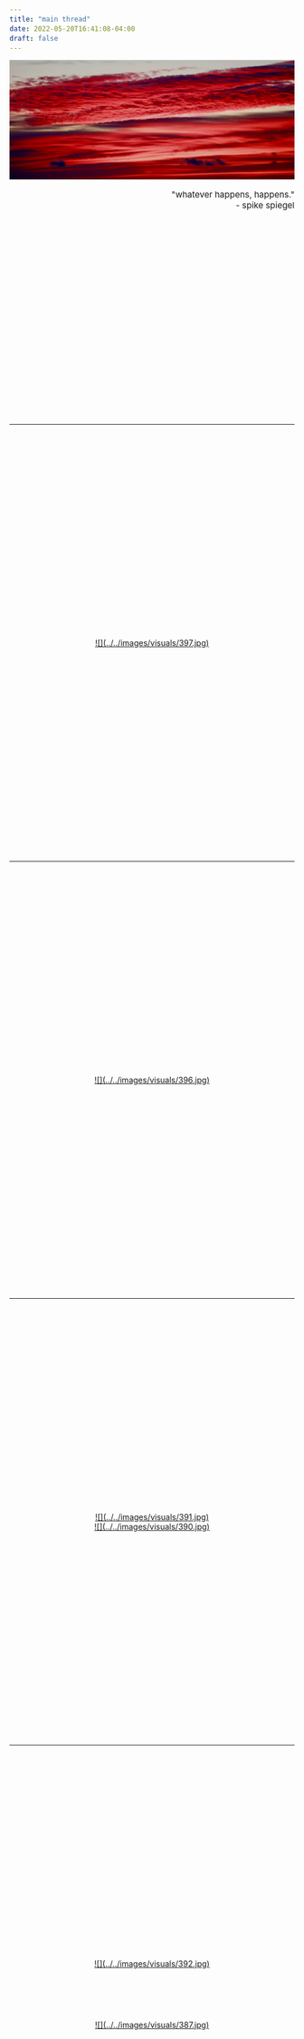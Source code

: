 ```yaml
---
title: "main thread"
date: 2022-05-20T16:41:08-04:00
draft: false
---
```


![](../../images/whh2.jpg)

<div style='font-size: 15px' align='right'>
    "whatever happens, happens."<br>
	 - spike spiegel
</div>
<a id="menu"></a>

<!--more-->

<img vspace="180">

---
<!-- m2c -->
<img vspace="180">
<div align='center'><div style='width:100%;'>
    <a href="#" data-featherlight="../../images/visuals/397.jpg">
        ![](../../images/visuals/397.jpg)</a>
</div></div>
<img vspace="180">

---
<!-- night -->
<img vspace="180">
<div align='center'><div style='width:80%;'>
    <a href="#" data-featherlight="../../images/visuals/396.jpg">
        ![](../../images/visuals/396.jpg)</a>
</div></div>
<img vspace="180">

---
<!-- ps -->
<img vspace="180">
<div align='center'><div style='width:55%;'>
    <a href="#" data-featherlight="../../images/visuals/391.jpg">
        ![](../../images/visuals/391.jpg)</a>
</div></div>
<div align='center'><div style='width:55%;'>
    <a href="#" data-featherlight="../../images/visuals/390.jpg">
        ![](../../images/visuals/390.jpg)</a>
</div></div>
<img vspace="180">

---
<!-- statue -->
<img vspace="180">
<div align='center'><div style='width:60%;'>
    <a href="#" data-featherlight="../../images/visuals/392.jpg">
        ![](../../images/visuals/392.jpg)</a>
</div></div>
<img vspace="44">
<div align='center'><div style='width:90%;'>
    <a href="#" data-featherlight="../../images/visuals/387.jpg">
        ![](../../images/visuals/387.jpg)</a>
</div></div>
<img vspace="180">

---
<!-- vg -->
<img vspace="180">
<div align='center'><div style='width:60%;'>
    <a href="#" data-featherlight="../../images/visuals/388.jpg">
        ![](../../images/visuals/388.jpg)</a>
</div></div>
<img vspace="180">

---
<!-- harvard -->
<img vspace="180">
<div align='left'><div style='width:50%;'>
    <a href="#" data-featherlight="../../images/visuals/382.jpg">
        ![](../../images/visuals/382.jpg)</a>
</div></div>
<img vspace="44">
<div align='center'><div style='width:70%;'>
    <a href="#" data-featherlight="../../images/visuals/386.jpg">
        ![](../../images/visuals/386.jpg)</a>
</div></div>
<img vspace="44">
<div align='right'><div style='width:50%;'>
    <a href="#" data-featherlight="../../images/visuals/389.jpg">
        ![](../../images/visuals/389.jpg)</a>
</div></div>
<img vspace="180">

---
<!-- fall -->
<img vspace="180">
<div align='center'><div style='width:80%;'>
    <a href="#" data-featherlight="../../images/visuals/374.jpg">
        ![](../../images/visuals/374.jpg)</a>
</div></div>
<img vspace="180">

---
<!-- seaport -->
<img vspace="180">
<div align='left'><div style='width:70%;'>
    <a href="#" data-featherlight="../../images/visuals/330.jpg">
        ![](../../images/visuals/330_min.jpg)</a>
</div></div>
<img vspace="44">
<div align='right'><div style='width:60%;'>
    <a href="#" data-featherlight="../../images/visuals/332.jpg">
        ![](../../images/visuals/332_min.jpg)</a>
</div></div>
<img vspace="44">
<div align='center'><div style='width:70%;'>
    <a href="#" data-featherlight="../../images/visuals/333.jpg">
        ![](../../images/visuals/333_min.jpg)</a>
</div></div>
<img vspace="180">

---
<!-- plaza -->
<img vspace="180">
<div align='right'><div style='width:70%;'>
    <a href="#" data-featherlight="../../images/visuals/327.jpg">
        ![](../../images/visuals/327_min.jpg)</a>
</div></div>
<img vspace="44">
<div align='center'><div style='width:70%;'>
    <a href="#" data-featherlight="../../images/visuals/326.jpg">
        ![](../../images/visuals/326_min.jpg)</a>
</div></div>
<img vspace="44">
<div align='left'><div style='width:70%;'>
    <a href="#" data-featherlight="../../images/visuals/329.jpg">
        ![](../../images/visuals/329_min.jpg)</a>
</div></div>
<img vspace="180">

---
<!-- mit -->
<img vspace="180">
<div align='center'><div style='width:90%;'>
    <a href="#" data-featherlight="../../images/visuals/272.jpg">
        ![](../../images/visuals/272_min.jpg)</a>
</div></div>
<img vspace="22">
<div align='center'><div style='width:90%;'>
    <a href="#" data-featherlight="../../images/visuals/273.jpg">
        ![](../../images/visuals/273_min.jpg)</a>
</div></div>
<img vspace="44">
<div align='left'><div style='width:33%;'>
    <a href="#" data-featherlight="../../images/visuals/270.jpg">
        ![](../../images/visuals/270_min.jpg)</a>
</div></div>
<div align='right'><div style='width:67%;'>
    <a href="#" data-featherlight="../../images/visuals/271.jpg">
        ![](../../images/visuals/271_min.jpg)</a>
</div></div>
<img vspace="44">
<div align='center'><div style='width:90%;'>
    <a href="#" data-featherlight="../../images/visuals/292.jpg">
        ![](../../images/visuals/292_min.jpg)</a>
</div></div>
<img vspace="22">
<div align='center'><div style='width:90%;'>
    <a href="#" data-featherlight="../../images/visuals/293.jpg">
        ![](../../images/visuals/293_min.jpg)</a>
</div></div>
<img vspace="180">

---
<!-- shy bird -->
<img vspace="180">
<div align='left'><div style='width:90%;'>
    <a href="#" data-featherlight="../../images/visuals/258.jpg">
        ![](../../images/visuals/258_min.jpg)</a>
</div></div>
<img vspace="22">
<div align='left'><div style='width:40%;'>
    <a href="#" data-featherlight="../../images/visuals/260.jpg">
        ![](../../images/visuals/260_min.jpg)</a>
</div></div>
<img vspace="22">
<div align='right'><div style='width:85%;'>
    <a href="#" data-featherlight="../../images/visuals/261.jpg">
        ![](../../images/visuals/261_min.jpg)</a>
</div></div>
<img vspace="180">
<img vspace="180">
